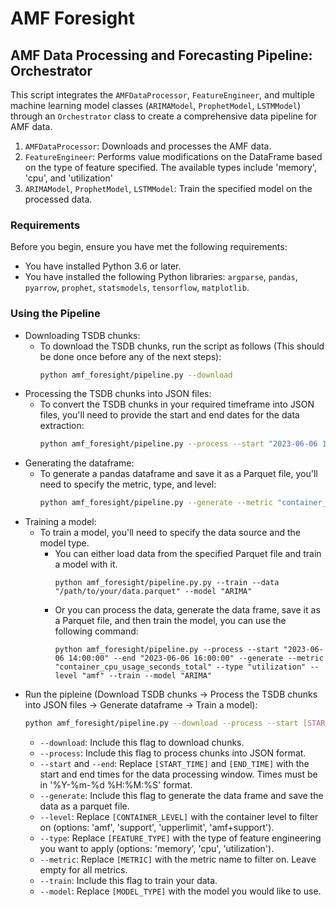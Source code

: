 # AMF Foresight

## AMF Data Processing and Forecasting Pipeline: Orchestrator
This script integrates the `AMFDataProcessor`, `FeatureEngineer`, and multiple machine learning model classes (`ARIMAModel`, `ProphetModel`, `LSTMModel`) through an `Orchestrator` class to create a comprehensive data pipeline for AMF data.

1. `AMFDataProcessor`: Downloads and processes the AMF data.
2. `FeatureEngineer`: Performs value modifications on the DataFrame based on the type of feature specified. The available types include 'memory', 'cpu', and 'utilization'
3. `ARIMAModel`, `ProphetModel`, `LSTMModel`: Train the specified model on the processed data.

### Requirements
Before you begin, ensure you have met the following requirements:
* You have installed Python 3.6 or later.
* You have installed the following Python libraries: `argparse`, `pandas`, `pyarrow`, `prophet`, `statsmodels`, `tensorflow`, `matplotlib`.

### Using the Pipeline
* Downloading TSDB chunks:
    - To download the TSDB chunks, run the script as follows (This should be done once before any of the next steps):
        ```bash
        python amf_foresight/pipeline.py --download
        ```
* Processing the TSDB chunks into JSON files:
    - To convert the TSDB chunks in your required timeframe into JSON files, you'll need to provide the start and end dates for the data extraction:
        ```bash
        python amf_foresight/pipeline.py --process --start "2023-06-06 14:00:00" --end "2023-06-06 16:00:00"
        ```
* Generating the dataframe:
    - To generate a pandas dataframe and save it as a Parquet file, you'll need to specify the metric, type, and level:
        ```bash
        python amf_foresight/pipeline.py --generate --metric "container_cpu_usage_seconds_total" --type "utilization" --level "amf"
        ```    
* Training a model:
    - To train a model, you'll need to specify the data source and the model type. 
        - You can either load data from the specified Parquet file and train a model with it.
            ```
            python amf_foresight/pipeline.py.py --train --data "/path/to/your/data.parquet" --model "ARIMA"
            ```
        - Or you can process the data, generate the data frame, save it as a Parquet file, and then train the model, you can use the following command:
            ```
            python amf_foresight/pipeline.py --process --start "2023-06-06 14:00:00" --end "2023-06-06 16:00:00" --generate --metric "container_cpu_usage_seconds_total" --type "utilization" --level "amf" --train --model "ARIMA"
            ```
* Run the pipleine (Download TSDB chunks -> Process the TSDB chunks into JSON files -> Generate dataframe -> Train a model):
    ```bash
    python amf_foresight/pipeline.py --download --process --start [START_TIME] --end [END_TIME] --generate --level [CONTAINER_LEVEL] --type [FEATURE_TYPE] --metric [METRIC] --train --model [MODEL_TYPE]
    ```
    * `--download`: Include this flag to download chunks.
    * `--process`: Include this flag to process chunks into JSON format.
    * `--start` and `--end`: Replace `[START_TIME]` and `[END_TIME]` with the start and end times for the data processing window. Times must be in '%Y-%m-%d %H:%M:%S' format.
    * `--generate`: Include this flag to generate the data frame and save the data as a parquet file.
    * `--level`: Replace `[CONTAINER_LEVEL]` with the container level to filter on (options: 'amf', 'support', 'upperlimit', 'amf+support'). 
    * `--type`: Replace `[FEATURE_TYPE]` with the type of feature engineering you want to apply (options: 'memory', 'cpu', 'utilization').    
    * `--metric`: Replace `[METRIC]` with the metric name to filter on. Leave empty for all metrics.
    * `--train`: Include this flag to train your data.
    * `--model`: Replace `[MODEL_TYPE]` with the model you would like to use.
    
